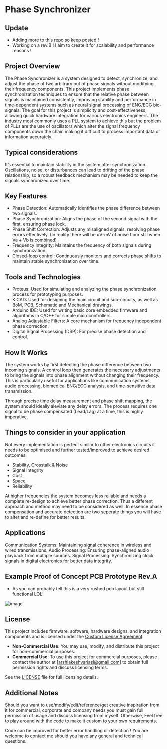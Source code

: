 # Phase Synchronizer

## Update
- Adding more to this repo so keep posted !
- Working on a rev.B ! I aim to create it for scalability and performance reasons !

## Project Overview
The Phase Synchronizer is a system designed to detect, synchronize, and adjust the phase of two arbitrary out of phase signals without modifying their frequency components. This project implements phase synchronization techniques to ensure that the relative phase between signals is maintained consistently, improving stability and performance in time-dependent systems such as neural signal processing of ENG/ECG bio-signals. The goal for this project is simplicity and cost-effectiveness, allowing quick hardware integration for various electronics engineers. The industry most commonly uses a PLL system to achieve this but the problem of PLLs are the use of oscillators which alter the signal frequency components down the chain making it difficult to process important data or information accurately.

## Typical considerations
It’s essential to maintain stability in the system after synchronization. Oscillations, noise, or disturbances can lead to drifting of the phase relationship, so a robust feedback mechanism may be needed to keep the signals synchronized over time.

## Key Features
- Phase Detection: Automatically identifies the phase difference between two signals.
- Phase Synchronization: Aligns the phase of the second signal with the first, ensuring phase lock.
- Phase Shift Correction: Adjusts any misaligned signals, resolving phase errors effectively. (In reality there will be uV-mV of noise floor still when Va + Vb is combined)
- Frequency Integrity: Maintains the frequency of both signals during synchronization.
- Closed-loop control: Continuously monitors and corrects phase shifts to maintain stable synchronization over time.

## Tools and Technologies
- Proteus: Used for simulating and analyzing the phase synchronization process for prototyping purposes.
- KiCAD: Used for designing the main circuit and sub-circuits, as well as BoM, PCB, Schematic and Mechanical drawings.
- Arduino IDE: Used for writing basic core embedded firmware and algorithms in C/C++ for simple microcontrollers.
- Analog Adjustable Filters: A core mechanism for frequency independent phase correction.
- Digital Signal Processing (DSP): For precise phase detection and control.

## How It Works
The system works by first detecting the phase difference between two incoming signals. A control loop then generates the necessary adjustments to bring the signals into phase alignment without changing their frequency. This is particularly useful for applications like communication systems, audio processing, biomedical ENG/ECG analysis, and time-sensitive data transmission.

Through precise time delay measurement and phase shift mapping, the system should ideally aleviate any delay errors. The process requires one signal to be phase compensated (Lead/Lag) at a time, this is highly imperative.

## Things to consider in your application

Not every implementation is perfect similar to other electronics circuits it needs to be optimised and further tested/improved to achieve desired outcomes.
- Stability, Crosstalk & Noise
- Signal Integrity
- Cost
- Space
- Reliability

At higher frequencies the system becomes less reliable and needs a complete re-design to achieve better phase correction. Thus a different approach and method may need to be considered as well. In essence phase compensation and accurate detection are two seperate things you will have to alter and re-define for better results.

## Applications
Communication Systems: Maintaining signal coherence in wireless and wired transmissions.
Audio Processing: Ensuring phase-aligned audio playback from multiple sources.
Signal Processing: Synchronizing clock signals in digital electronics for better data integrity.

## Example Proof of Concept PCB Prototype Rev.A
- As you can probably tell this is a very rushed pcb layout but still functional LOL!

![image](https://github.com/user-attachments/assets/e3681b8a-cc53-40aa-9b98-96b481a9995d)

## License

This project includes firmware, software, hardware designs, and integration components and is licensed under the [Custom License Agreement](./LICENSE).

- **Non-Commercial Use**: You may use, modify, and distribute this project for non-commercial purposes.
- **Commercial Use**: To use this project for commercial purposes, please contact the author at [arshiakeshvariasl@gmail.com] to obtain full permission rights and discuss licensing terms.

See the [LICENSE](./LICENSE) file for full licensing details.

## Additional Notes
Should you want to use/modify/edit/reference/get creative inspiration from it for commercial, corporate and company needs you must gain full permission of usage and discuss licensing from myself. Otherwise, Feel free to play around with the code to make it custom to your own requirements. 

Code can be improved for better error handling or detection !
You are welcome to contact me should you have any general and technical questions.
